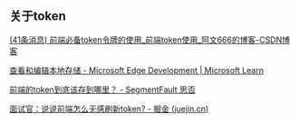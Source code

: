 ## 关于token

[(41条消息) 前端必备token令牌的使用_前端token使用_阿文666的博客-CSDN博客](https://blog.csdn.net/m0_61750010/article/details/120382533)

[查看和编辑本地存储 - Microsoft Edge Development | Microsoft Learn](https://learn.microsoft.com/zh-cn/microsoft-edge/devtools-guide-chromium/storage/localstorage)

[前端的token到底该存到哪里？ - SegmentFault 思否](https://segmentfault.com/q/1010000024439725)

[面试官：说说前端怎么无感刷新token? - 掘金 (juejin.cn)](https://juejin.cn/post/7214060626519277629)
